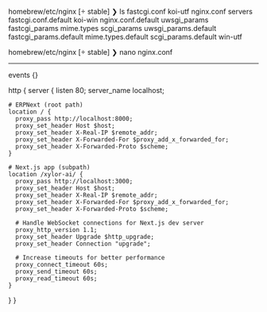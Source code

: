 homebrew/etc/nginx [ stable]
❯ ls
fastcgi.conf koi-utf nginx.conf servers
fastcgi.conf.default koi-win nginx.conf.default uwsgi_params
fastcgi_params mime.types scgi_params uwsgi_params.default
fastcgi_params.default mime.types.default scgi_params.default win-utf

homebrew/etc/nginx [ stable]
❯ nano nginx.conf

---

events {}

http {
server {
listen 80;
server_name localhost;

    # ERPNext (root path)
    location / {
      proxy_pass http://localhost:8000;
      proxy_set_header Host $host;
      proxy_set_header X-Real-IP $remote_addr;
      proxy_set_header X-Forwarded-For $proxy_add_x_forwarded_for;
      proxy_set_header X-Forwarded-Proto $scheme;
    }

    # Next.js app (subpath)
    location /xylor-ai/ {
      proxy_pass http://localhost:3000;
      proxy_set_header Host $host;
      proxy_set_header X-Real-IP $remote_addr;
      proxy_set_header X-Forwarded-For $proxy_add_x_forwarded_for;
      proxy_set_header X-Forwarded-Proto $scheme;

      # Handle WebSocket connections for Next.js dev server
      proxy_http_version 1.1;
      proxy_set_header Upgrade $http_upgrade;
      proxy_set_header Connection "upgrade";

      # Increase timeouts for better performance
      proxy_connect_timeout 60s;
      proxy_send_timeout 60s;
      proxy_read_timeout 60s;
    }

}
}
